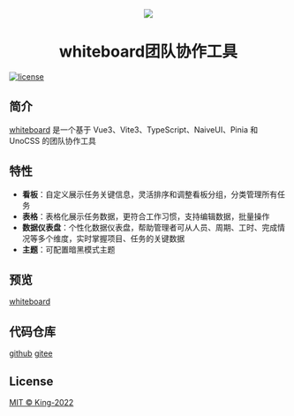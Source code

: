 <div align="center">
    <img src="https://kinggq.github.io/whiteboard/logo.svg" />
    <h1>whiteboard团队协作工具</h1>
</div>

[![license](https://img.shields.io/badge/license-MIT-green.svg)](./LICENSE)

## 简介

[whiteboard](https://github.com/kinggq/whiteboard) 是一个基于 Vue3、Vite3、TypeScript、NaiveUI、Pinia 和 UnoCSS 的团队协作工具

## 特性

- **看板**：自定义展示任务关键信息，灵活排序和调整看板分组，分类管理所有任务
- **表格**：表格化展示任务数据，更符合工作习惯，支持编辑数据，批量操作
- **数据仪表盘**：个性化数据仪表盘，帮助管理者可从人员、周期、工时、完成情况等多个维度，实时掌握项目、任务的关键数据
- **主题**：可配置暗黑模式主题

## 预览

[whiteboard](https://kinggq.github.io/whiteboard/)

## 代码仓库

[github](https://github.com/kinggq/whiteboard)
[gitee](https://gitee.com/bao-guoqiang/whiteboard)

## License

[MIT © King-2022](./LICENSE)
